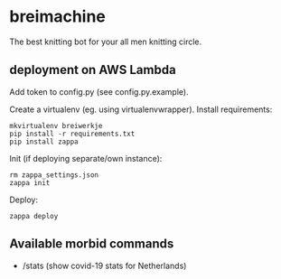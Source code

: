# breimachine

The best knitting bot for your all men knitting circle.

## deployment on AWS Lambda

Add token to config.py (see config.py.example).

Create a virtualenv (eg. using virtualenvwrapper). Install requirements:

    mkvirtualenv breiwerkje
    pip install -r requirements.txt
    pip install zappa

Init (if deploying separate/own instance):

    rm zappa_settings.json
    zappa init

Deploy:

    zappa deploy
    
## Available morbid commands

 *   /stats (show covid-19 stats for Netherlands)
